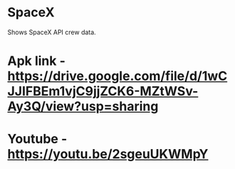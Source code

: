 # SpaceX
Shows SpaceX API crew data.

# Apk link - https://drive.google.com/file/d/1wCJJIFBEm1vjC9jjZCK6-MZtWSv-Ay3Q/view?usp=sharing

# Youtube - https://youtu.be/2sgeuUKWMpY
